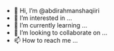 - 👋 Hi, I’m @abdirahmanshaqiiri
- 👀 I’m interested in ...
- 🌱 I’m currently learning ...
- 💞️ I’m looking to collaborate on ...
- 📫 How to reach me ...

<!---
abdirahmanshaqiiri/abdirahmanshaqiiri is a ✨ special ✨ repository because its `README.md` (this file) appears on your GitHub profile.
You can click the Preview link to take a look at your changes.
--->
